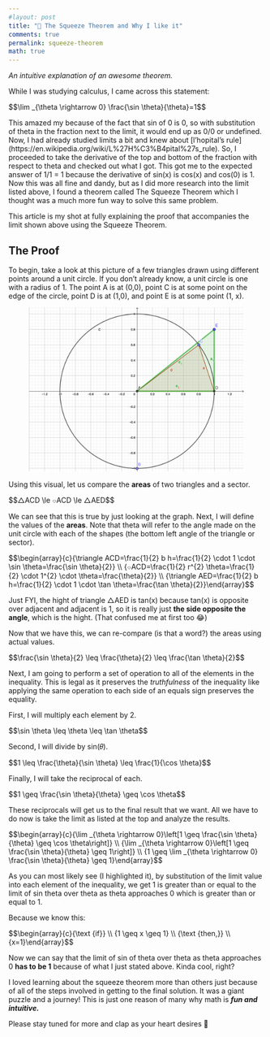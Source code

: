 ```yaml
---
#layout: post
title: "🧮 The Squeeze Theorem and Why I like it"
comments: true
permalink: squeeze-theorem
math: true
---
```


<p><em>An intuitive explanation of an awesome theorem.</em></p><p>While I was studying calculus, I came across this statement:</p><p>$$\lim _{\theta \rightarrow 0} \frac{\sin \theta}{\theta}=1$$</p><p>This amazed my because of the fact that sin of 0 is 0, so with substitution of theta in the fraction next to the limit, it would end up as 0/0 or undefined. Now, I had already studied limits a bit and knew about [l’hopital’s rule](https://en.wikipedia.org/wiki/L%27H%C3%B4pital%27s_rule). So, I proceeded to take the derivative of the top and bottom of the fraction with respect to theta and checked out what I got. This got me to the expected answer of 1/1 = 1 because the derivative of sin(x) is cos(x) and cos(0) is 1. Now this was all fine and dandy, but as I did more research into the limit listed above, I found a theorem called The Squeeze Theorem which I thought was a much more fun way to solve this same problem. </p>
<p>This article is my shot at fully explaining the proof that accompanies the limit shown above using the Squeeze Theorem.</p>

<h2 id="the-proof">The Proof</h2><p>To begin, take a look at this picture of a few triangles drawn using different points around a unit circle. If you don’t already know, a unit circle is one with a radius of 1. The point A is at (0,0), point C is at some point on the edge of the circle, point D is at (1,0), and point E is at some point (1, x).</p><!--kg-card-begin: image--><figure class="kg-card kg-image-card"><img src="/goods/depic.png" class="kg-image"></figure><!--kg-card-end: image--><p>Using this visual, let us compare the <strong>areas</strong> of two triangles and a sector.</p><p>$$△ACD \le ⌔ACD \le △AED$$</p><p>We can see that this is true by just looking at the graph. Next, I will define the values of the <strong>areas</strong>. Note that theta will refer to the angle made on the unit circle with each of the shapes (the bottom left angle of the triangle or sector).</p><p>$$\begin{array}{c}{\triangle ACD=\frac{1}{2} b h=\frac{1}{2} \cdot 1 \cdot \sin \theta=\frac{\sin \theta}{2}} \\ {⌔ACD=\frac{1}{2} r^{2} \theta=\frac{1}{2} \cdot 1^{2} \cdot \theta=\frac{\theta}{2}} \\ {\triangle AED=\frac{1}{2} b h=\frac{1}{2} \cdot 1 \cdot \tan \theta=\frac{\tan \theta}{2}}\end{array}$$</p><p>Just FYI, the hight of triangle △AED is tan(x) because tan(x) is opposite over adjacent and adjacent is 1, so it is really just <strong>the side opposite the angle</strong>, which is the hight. (That confused me at first too 😂)</p><p>Now that we have this, we can re-compare (is that a word?) the areas using actual values.</p><p>$$\frac{\sin \theta}{2} \leq \frac{\theta}{2} \leq \frac{\tan \theta}{2}$$</p><p>Next, I am going to perform a set of operation to all of the elements in the inequality. This is legal as it preserves the <em>truthfulness</em> of the inequality like applying the same operation to each side of an equals sign preserves the equality.</p><p>First, I will multiply each element by 2.</p><p>$$\sin \theta \leq \theta \leq \tan \theta$$</p><p>Second, I will divide by sin(𝜃).</p><p>$$1 \leq \frac{\theta}{\sin \theta} \leq \frac{1}{\cos \theta}$$</p><p>Finally, I will take the reciprocal of each.</p><p>$$1 \geq \frac{\sin \theta}{\theta} \geq \cos \theta$$</p><p>These reciprocals will get us to the final result that we want. All we have to do now is take the limit as listed at the top and analyze the results.</p><p>$$\begin{array}{c}{\lim _{\theta \rightarrow 0}\left[1 \geq \frac{\sin \theta}{\theta} \geq \cos \theta\right]} \\ {\lim _{\theta \rightarrow 0}\left[1 \geq \frac{\sin \theta}{\theta} \geq 1\right]} \\ {1 \geq \lim _{\theta \rightarrow 0} \frac{\sin \theta}{\theta} \geq 1}\end{array}$$</p><p>As you can most likely see (I highlighted it), by substitution of the limit value into each element of the inequality, we get 1 is greater than or equal to the limit of sin theta over theta as theta approaches 0 which is greater than or equal to 1.</p><p>Because we know this:</p><p>$$\begin{array}{c}{\text {if}} \\ {1 \geq x \geq 1} \\ {\text {then,}} \\{x=1}\end{array}$$</p><p>Now we can say that the limit of sin of theta over theta as theta approaches 0 <strong>has to be 1</strong> because of what I just stated above. Kinda cool, right?</p><p>I loved learning about the squeeze theorem more than others just because of all of the steps involved in getting to the final solution. It was a giant puzzle and a journey! This is just one reason of many why math is <em><strong>fun and intuitive.</strong></em></p><p>Please stay tuned for more and clap as your heart desires 👏

</p>

